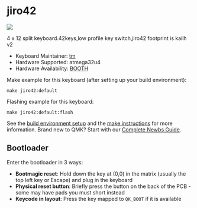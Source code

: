 # jiro42

![](https://booth.pximg.net/bb17ac0b-4e99-4a60-ba71-4ce5f6ba0553/i/6600959/98e51e1c-0b17-43bc-af7b-3d8e80a5c02a.jpg)

4 x 12 split keyboard.42keys,low profile key switch,jiro42 footprint is kailh v2

-   Keyboard Maintainer: [tm](https://github.com/tm)
-   Hardware Supported: atmega32u4
-   Hardware Availability: [BOOTH](https://hirotomi.booth.pm/items/6600959)

Make example for this keyboard (after setting up your build environment):

    make jiro42:default

Flashing example for this keyboard:

    make jiro42:default:flash

See the [build environment setup](https://docs.qmk.fm/#/getting_started_build_tools) and the [make instructions](https://docs.qmk.fm/#/getting_started_make_guide) for more information. Brand new to QMK? Start with our [Complete Newbs Guide](https://docs.qmk.fm/#/newbs).

## Bootloader

Enter the bootloader in 3 ways:

-   **Bootmagic reset**: Hold down the key at (0,0) in the matrix (usually the top left key or Escape) and plug in the keyboard
-   **Physical reset button**: Briefly press the button on the back of the PCB - some may have pads you must short instead
-   **Keycode in layout**: Press the key mapped to `QK_BOOT` if it is available
